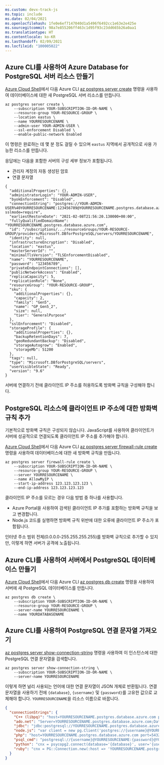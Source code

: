 ```yaml
---
ms.custom: devx-track-js
ms.topic: include
ms.date: 02/04/2021
ms.openlocfilehash: 1fe0e6ef7147040d1a5496f6492cc1e63e2e425e
ms.sourcegitcommit: 98a7e855206ff463c1d95f93c23dd665b26a0aa1
ms.translationtype: HT
ms.contentlocale: ko-KR
ms.lasthandoff: 02/09/2021
ms.locfileid: "100005022"
---
```

## <a name="create-an-azure-database-for-postgresql-server-resource-with-azure-cli"></a>Azure CLI를 사용하여 Azure Database for PostgreSQL 서버 리소스 만들기

[Azure Cloud Shell](https://shell.azure.com)에서 다음 Azure CLI [az postgres server create](/cli/azure/postgres/server#az_postgres_server_create) 명령을 사용하여 데이터베이스에 대한 새 PostgreSQL 서버 리소스를 만듭니다. 

```azurecli
az postgres server create \
    --subscription YOUR-SUBSCRIPTION-ID-OR-NAME \
    --resource-group YOUR-RESOURCE-GROUP \
    --location eastus \
    --name YOURRESOURCENAME \
    --admin-user YOUR-ADMIN-USER \
    --ssl-enforcement Disabled \
    --enable-public-network Enabled 
```

이 명령은 완료하는 데 몇 분 정도 걸릴 수 있으며 `eastus` 지역에서 공개적으로 사용 가능한 리소스를 만듭니다. 

응답에는 다음을 포함한 서버의 구성 세부 정보가 포함됩니다. 
* 관리자 계정의 자동 생성된 암호
* 연결 문자열

```text
{
  "additionalProperties": {},
  "administratorLogin": "YOUR-ADMIN-USER",
  "byokEnforcement": "Disabled",
  "connectionString": "postgres://YOUR-ADMIN-USER%40YOURRESOURCENAME:123456789@YOURRESOURCENAME.postgres.database.azure.com/postgres?sslmode=require",
  "earliestRestoreDate": "2021-02-08T21:56:20.130000+00:00",
  "fullyQualifiedDomainName": "YOURRESOURCENAME.postgres.database.azure.com",
  "id": "/subscriptions/.../resourceGroups/YOUR-RESOURCE-GROUP/providers/Microsoft.DBforPostgreSQL/servers/YOURRESOURCENAME",
  "identity": null,
  "infrastructureEncryption": "Disabled",
  "location": "eastus",
  "masterServerId": "",
  "minimalTlsVersion": "TLSEnforcementDisabled",
  "name": "YOURRESOURCENAME",
  "password": "123456789",
  "privateEndpointConnections": [],
  "publicNetworkAccess": "Enabled",
  "replicaCapacity": 5,
  "replicationRole": "None",
  "resourceGroup": "YOUR-RESOURCE-GROUP",
  "sku": {
    "additionalProperties": {},
    "capacity": 2,
    "family": "Gen5",
    "name": "GP_Gen5_2",
    "size": null,
    "tier": "GeneralPurpose"
  },
  "sslEnforcement": "Disabled",
  "storageProfile": {
    "additionalProperties": {},
    "backupRetentionDays": 7,
    "geoRedundantBackup": "Disabled",
    "storageAutogrow": "Enabled",
    "storageMb": 51200
  },
  "tags": null,
  "type": "Microsoft.DBforPostgreSQL/servers",
  "userVisibleState": "Ready",
  "version": "9.6"
}
```

서버에 연결하기 전에 클라이언트 IP 주소를 허용하도록 방화벽 규칙을 구성해야 합니다. 

## <a name="add-a-firewall-rule-for-your-client-ip-address-to-postgresql-resource"></a>PostgreSQL 리소스에 클라이언트 IP 주소에 대한 방화벽 규칙 추가

기본적으로 방화벽 규칙은 구성되지 않습니다. JavaScript를 사용하여 클라이언트가 서버에 성공적으로 연결되도록 클라이언트 IP 주소를 추가해야 합니다.

[Azure Cloud Shell](https://shell.azure.com)에서 다음 Azure CLI [az postgres server firewall-rule create](/cli/azure/postgres/server#az_postgres_server_firewall_rule_create) 명령을 사용하여 데이터베이스에 대한 새 방화벽 규칙을 만듭니다. 


```azurecli
az postgres server firewall-rule create \
    --subscription YOUR-SUBSCRIPTION-ID-OR-NAME \
    --resource-group YOUR-RESOURCE-GROUP \
    --server YOURRESOURCENAME \
    --name AllowMyIP \
    --start-ip-address 123.123.123.123 \
    --end-ip-address 123.123.123.123
```

클라이언트 IP 주소를 모르는 경우 다음 방법 중 하나를 사용합니다.
* Azure Portal을 사용하여 검색된 클라이언트 IP 추가를 포함하는 방화벽 규칙을 보고 변경합니다.
* Node.js 코드를 실행하면 방화벽 규칙 위반에 대한 오류에 클라이언트 IP 주소가 포함됩니다.

인터넷 주소 범위 전체(0.0.0.0-255.255.255.255)를 방화벽 규칙으로 추가할 수 있지만, 이렇게 하면 서버가 공격에 노출됩니다. 

## <a name="create-a-postgresql-database-on-the-server-with-azure-cli"></a>Azure CLI를 사용하여 서버에서 PostgreSQL 데이터베이스 만들기

[Azure Cloud Shell](https://shell.azure.com)에서 다음 Azure CLI [az postgres db create](/cli/azure/postgres/db#az_postgres_db_create) 명령을 사용하여 서버에 새 PostgreSQL 데이터베이스를 만듭니다. 

```azurecli
az postgres db create \
    --subscription YOUR-SUBSCRIPTION-ID-OR-NAME \
    --resource-group YOUR-RESOURCE-GROUP \
    --server-name YOURRESOURCENAME \
    --name YOURDATABASENAME
```

## <a name="get-the-postgresql-connection-string-with-azure-cli"></a>Azure CLI를 사용하여 PostgreSQL 연결 문자열 가져오기

[az postgres server show-connection-string](/cli/azure/postgres/server#az_postgres_server_show_connection_string) 명령을 사용하여 이 인스턴스에 대한 PostgreSQL 연결 문자열을 검색합니다.

```azurecli
az postgres server show-connection-string \
    --subscription YOUR-SUBSCRIPTION-ID-OR-NAME \
    --server-name YOURRESOURCENAME
```

이렇게 하면 널리 사용되는 언어에 대한 연결 문자열이 JSON 개체로 반환됩니다. 연결 문자열을 사용하기 전에 `{database}`, `{username}` 및 `{password}`를 고유한 값으로 교체해야 합니다. `YOURRESOURCENAME`을 리소스 이름으로 바꿉니다.

```json
{
  "connectionStrings": {
    "C++ (libpq)": "host=YOURRESOURCENAME.postgres.database.azure.com port=5432 dbname={database} user={username}YOURRESOURCENAME password={password} sslmode=require",
    "ado.net": "Server=YOURRESOURCENAME.postgres.database.azure.com;Database={database};Port=5432;User Id={username}@YOURRESOURCENAME;Password={password};",
    "jdbc": "jdbc:postgresql://YOURRESOURCENAME.postgres.database.azure.com:5432/{database}?user={username}@YOURRESOURCENAME&password={password}",
    "node.js": "var client = new pg.Client('postgres://{username}@YOURRESOURCENAME:{password}@YOURRESOURCENAME.postgres.database.azure.com:5432/{database}');",
    "php": "host=YOURRESOURCENAME.postgres.database.azure.com port=5432 dbname={database} user={username}@YOURRESOURCENAME password={password}",
    "psql_cmd": "postgresql://{username}@YOURRESOURCENAME:{password}@YOURRESOURCENAME.postgres.database.azure.com/{database}?sslmode=require",
    "python": "cnx = psycopg2.connect(database='{database}', user='{username}@YOURRESOURCENAME', host='YOURRESOURCENAME.postgres.database.azure.com', password='{password}', port='5432')",
    "ruby": "cnx = PG::Connection.new(:host => 'YOURRESOURCENAME.postgres.database.azure.com', :user => '{username}@YOURRESOURCENAME', :dbname => '{database}', :port => '5432', :password => '{password}')"
  }
}
``` 